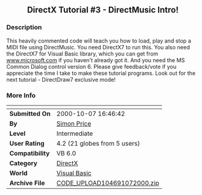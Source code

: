 ﻿<div align="center">

## DirectX Tutorial \#3 \- DirectMusic Intro\!


</div>

### Description

This heavily commented code will teach you how to load, play and stop a MIDI file using DirectMusic. You need DirectX7 to run this. You also need the DirectX7 for Visual Basic library, which you can get from www.microsoft.com if you haven't already got it. And you need the MS Common Dialog control version 6. Please give feedback/vote if you appreciate the time I take to make these tutorial programs. Look out for the next tutorial - DirectDraw7 exclusive mode!
 
### More Info
 


<span>             |<span>
---                |---
**Submitted On**   |2000-10-07 16:46:42
**By**             |[Simon Price](https://github.com/Planet-Source-Code/PSCIndex/blob/master/ByAuthor/simon-price.md)
**Level**          |Intermediate
**User Rating**    |4.2 (21 globes from 5 users)
**Compatibility**  |VB 6\.0
**Category**       |[DirectX](https://github.com/Planet-Source-Code/PSCIndex/blob/master/ByCategory/directx__1-44.md)
**World**          |[Visual Basic](https://github.com/Planet-Source-Code/PSCIndex/blob/master/ByWorld/visual-basic.md)
**Archive File**   |[CODE\_UPLOAD104691072000\.zip](https://github.com/Planet-Source-Code/simon-price-directx-tutorial-3-directmusic-intro__1-11924/archive/master.zip)








